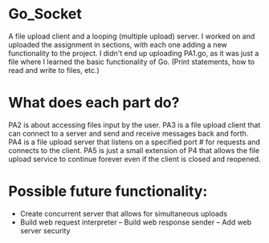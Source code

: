 # Go_Socket
A file upload client and a looping (multiple upload) server.
I worked on and uploaded the assignment in sections, with each one adding a new functionality to the project. 
I didn't end up uploading PA1.go, as it was just a file where I learned the basic functionality of Go. (Print statements, how to read and write to files, etc.)

# What does each part do?
PA2 is about accessing files input by the user.
PA3 is a file upload client that can connect to a server and send and receive messages back and forth.
PA4 is a file upload server that listens on a specified port # for requests and connects to the client.
PA5 is just a small extension of P4 that allows the file upload service to continue forever even if the client is closed and reopened.

# Possible future functionality: 
- Create concurrent server that allows for simultaneous uploads
- Build web request interpreter
– Build web response sender
– Add web server security 
